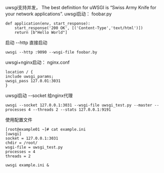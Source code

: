 uwsgi支持并发，
The best definition for uWSGI is “Swiss Army Knife for your network applications”.
uwsgi启动：
foobar.py
```
def application(env, start_response):
    start_response('200 OK', [('Content-Type','text/html')])
    return [b"Hello World"]
```
启动  --http 直接启动
```
uwsgi --http :9090 --wsgi-file foobar.by
```

uwsgi+nginx启动：
nginx.conf
```
location / {
include uwsgi_params;
uwsgi_pass 127.0.01:3031
}
```
uwsgi启动  --socket  给nginx代理
```
uwsgi --socket 127.0.0.1:3031 --wsgi-file uwsgi_test.py --master --processes 4 --threads 2 --stats 127.0.0.1:9191
```

使用配置文件
```
[root@example01 ~]# cat example.ini
[uwsgi]
socket = 127.0.0.1:3031
chdir = /root/
wsgi-file = uwsgi_test.py
processes = 4
threads = 2

uwsgi example.ini &
```
















